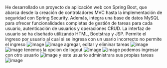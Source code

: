 He desarrollado un proyecto de aplicación web con Spring Boot, que abarca desde la creación de controladores MVC hasta la implementación de seguridad con Spring Security. Además, integra una base de datos  MySQL para ofrecer funcionalidades completas de gestión de tareas para cada usuario, autenticación de usuarios y operaciones CRUD. La interfaz de usuario se ha diseñado utilizando HTML, Bootstrap y JSP.
Permite el ingreso por usuario al cual si se ingresa con un usario incorrecto no permite el ingreso
![image](https://github.com/ChrisDL34/ToDo-List-SpringSecurity/assets/128629521/c94ced7d-ade0-4078-9c1f-bec5fedb37ec)
![image](https://github.com/ChrisDL34/ToDo-List-SpringSecurity/assets/128629521/689ad8c5-63da-48a5-b2fa-c9bfaba92ecc)
agregar, editar y eliminar tareas
![image](https://github.com/ChrisDL34/ToDo-List-SpringSecurity/assets/128629521/1a63d968-6064-41d7-9e78-e1c11d7dbdc7)
![image](https://github.com/ChrisDL34/ToDo-List-SpringSecurity/assets/128629521/8ba5dc81-5378-4a3f-8e38-47c3eebc2c20)
tenemos la opcion de logout
![image](https://github.com/ChrisDL34/ToDo-List-SpringSecurity/assets/128629521/2d02ccff-0cc1-4f22-8efb-2a69b2606401)
![image](https://github.com/ChrisDL34/ToDo-List-SpringSecurity/assets/128629521/b2d6a732-5580-4404-91a0-976d0f1e65bd)
podemos ingresar con otro usuario
![image](https://github.com/ChrisDL34/ToDo-List-SpringSecurity/assets/128629521/3f472959-cd25-493b-9ccd-a5bce0b901e0)
y este usuario administrara sus propias tareas
![image](https://github.com/ChrisDL34/ToDo-List-SpringSecurity/assets/128629521/4c06759a-b775-45e2-959b-6ca16b09f54f)
